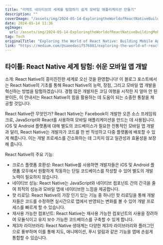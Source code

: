 ```yaml
---
title: "리액트 네이티브의 세계를 탐험하기 쉽게 모바일 애플리케이션 만들기"
description: ""
coverImage: "/assets/img/2024-05-14-ExploringtheWorldofReactNativeBuildingMobileAppswithEase_0.png"
date: 2024-05-14 11:36
ogImage: 
  url: /assets/img/2024-05-14-ExploringtheWorldofReactNativeBuildingMobileAppswithEase_0.png
tag: Tech
originalTitle: "Exploring the World of React Native: Building Mobile Apps with Ease"
link: "https://medium.com/@saeedasif576881/exploring-the-world-of-react-native-building-mobile-apps-with-ease-8ccaddd3dd8e"
---
```



## 타이틀: React Native 세계 탐험: 쉬운 모바일 앱 개발

소개: React Native의 흥미진진한 세계로 오신 것을 환영합니다! 이 블로그 포스트에서는 React Native의 기초를 통해 React Native의 능력, 장점, 그리고 모바일 앱 개발을 혁신하는 방법을 탐험하겠습니다. 경험 많은 개발자든 코딩 여행을 시작한 지 얼마 안 된 분이든, 이 안내서는 React Native의 힘을 활용하는 데 도움이 되는 소중한 통찰을 제공할 것입니다.

React Native란 무엇인가? React Native는 Facebook이 개발한 오픈 소스 프레임워크로, JavaScript와 React를 사용하여 모바일 애플리케이션을 만드는 데 사용됩니다. iOS 및 Android 플랫폼에 대해 별도의 코드베이스가 필요한 전통적인 모바일 앱 개발과 달리, React Native는 개발자가 코드를 한 번 작성하고 다중 플랫폼에 배포할 수 있게 해줍니다. 이는 개발 프로세스를 간소화하는 데 그치지 않고 일관성과 효율성을 보장해 줍니다.

React Native의 주요 기능:



- 크로스 플랫폼 호환성: React Native를 사용하면 개발자들은 iOS 및 Android 플랫폼 모두에서 원활하게 작동하는 단일 코드베이스를 작성할 수 있어 별도의 개발 노력이 필요하지 않습니다.
- 네이티브 성능: React Native는 JavaScript와 네이티브 컴포넌트 간의 간극을 줄여 최적의 성능과 모바일 앱에 네이티브한 느낌을 제공합니다.
- 핫 리로딩: React Native의 가장 인기 있는 기능 중 하나인 핫 리로딩을 통해 개발자들은 코드를 수정하면 실시간으로 앱에서 반영되는 변화를 볼 수 있어 개발 프로세스를 빠르게 할 수 있습니다.
- 재사용 가능한 컴포넌트: React Native는 재사용 가능한 컴포넌트의 사용을 장려하여 모듈식이고 유지 보수 가능한 코드베이스를 구축할 수 있게 합니다.
- 제3자 라이브러리: React Native 생태계는 다양한 제3자 라이브러리와 플러그인으로 풍부하며 이를 통해 지도, 애니메이션, 푸시 알림과 같은 기능을 앱에 손쉽게 통합할 수 있습니다.